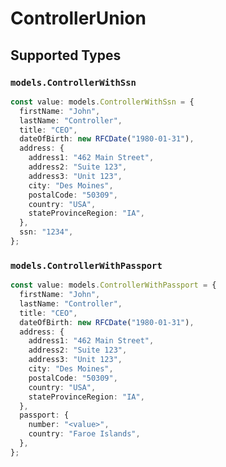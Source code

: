 # ControllerUnion


## Supported Types

### `models.ControllerWithSsn`

```typescript
const value: models.ControllerWithSsn = {
  firstName: "John",
  lastName: "Controller",
  title: "CEO",
  dateOfBirth: new RFCDate("1980-01-31"),
  address: {
    address1: "462 Main Street",
    address2: "Suite 123",
    address3: "Unit 123",
    city: "Des Moines",
    postalCode: "50309",
    country: "USA",
    stateProvinceRegion: "IA",
  },
  ssn: "1234",
};
```

### `models.ControllerWithPassport`

```typescript
const value: models.ControllerWithPassport = {
  firstName: "John",
  lastName: "Controller",
  title: "CEO",
  dateOfBirth: new RFCDate("1980-01-31"),
  address: {
    address1: "462 Main Street",
    address2: "Suite 123",
    address3: "Unit 123",
    city: "Des Moines",
    postalCode: "50309",
    country: "USA",
    stateProvinceRegion: "IA",
  },
  passport: {
    number: "<value>",
    country: "Faroe Islands",
  },
};
```

